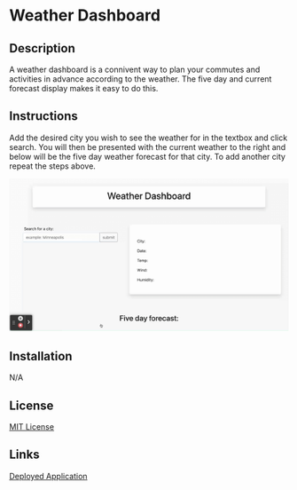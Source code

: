 # Weather Dashboard 

## Description 

A weather dashboard is a connivent way to plan your commutes and activities in advance according to the weather. The five day and current forecast display makes it easy to do this.  

## Instructions 
Add the desired city you wish to see the weather for in the textbox and click search. You will then be presented with the current weather to the right and below will be the five day weather forecast for that city. To add another city repeat the steps above. 

![searching a city in application demo](assets/gif/Weather%20API.gif)

## Installation 

N/A
## License 

[MIT License](https://choosealicense.com/licenses/mit/)

## Links 

[Deployed Application](https://gatewayss.github.io/api-weather-app/)